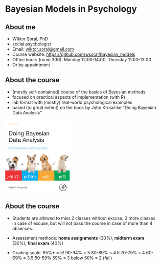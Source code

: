 # Bayesian Models in Psychology

## About me

- Wiktor Soral, PhD
- social psychologist
- Email: <a href="mailto:wiktor.soral@gmail.com">wiktor.soral@gmail.com</a>
- Course website: <a href=https://github.com/wsoral/bayesian_models>https://github.com/wsoral/bayesian_models</a>
- Office hours (room 300): Monday 12:00-14:00, Thursday 11:00-13:00
- Or by appointment

## About the course


- (mostly self-contained) course of the basics of Bayesian methods
- focused on practical aspects of implementation (with R)
- lab format with (mostly) real-world psychological examples
- based (to great extent) on the book by John Kruschke "Doing Bayesian Data Analysis"


![Puppies book](lab_slides/kruschke.jpg)



## About the course

- Students are allowed to miss 2 classes without excuse, 2 more classes in case of excuse, but will not pass the course in case of more than 4 absences.

- Assessment methods: <b>home assignments</b> (30%), <b>midterm exam</b> (30%), <b>final exam</b> (40%)

- Grading scale:
95%+ = 5!
90-94% = 5
80-89% = 4.5
70-79% = 4
60-69% = 3.5
50-59% 59% = 3
below 50% = 2 (fail)
